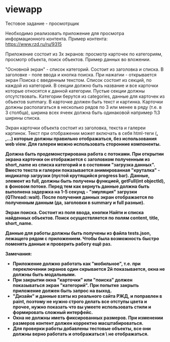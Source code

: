 # viewapp
Тестовое задание - просмотрщик

Необходимо реализовать приложение для просмотра информационного контента.
Пример контента: https://www.rzd.ru/ru/9315

Приложение состоит из 3х экранов: просмотр карточек по категориям, просмотр объекта, поиск объектов. Пример данных во вложении.

"Основной экран" - список категорий. Состоит из заголовка и списка. В заголовке - поле ввода и кнопка поиска. 
При нажатии - открывается экран Поиска с введенным текстом. 
Список состоит из секций, по каждой из категорий. В секции должно быть название и все карточки которые относятся к данной категории. 
Пустые секции должны отсутствовать. Категории берутся из categories, данные для карточек из объектов summary. В карточке должен быть текст и картинка.
Карточки должны располагаться в несколько рядов по 3 или менее в ряду (т.е. в 3 столбца), ширина всех ячеек должна быть одинаковой например 1\3 ширины списка.

Экран карточки объекта состоит из заголовка, текста и галереи картинок.
Текст при отображении может включать в себя html-теги (<b>, <br>,...) которые должны правильно отображаться, без использования web view.
Для галереи можно использовать сторонние компоненты.

Должна быть продемонстрирована работа с потоками. 
При открытии экрана карточки он отображается с заголовком полученным из short_name из списка категорий и в состоянии "загрузка данных".
Вместо текста и галереи  показывается анимированная "круталка" - индикатор загрузки (пустой крутящийся progress bar).
Данные, элемент из full, должны быть получены функцией, getFull(int objectId), в фоновом потоке. 
Перед тем как вернуть данные должна быть выполнена задержка на 1-5 секунд - "эмуляция" загрузки (QThread::wait).
После получения данных экран отображается по полученным данным (да, заголовки в summary и full разные).

Экран поиска.
Состоит из поля ввода, кнопки Найти и списка найденных объектов. Поиск осуществляется по полям content, title, short_name.

Данные для работы должны быть получены из файла tests.json, лежащего рядом с приложением. Чтобы была возможность быстро поменять данные и проверить работу ещё раз.

Замечания:
- Приложение должно работать как "мобильное", т.е. при переключении экранов один скрывается 2й показывается, окна не должны быть модальными.
- При закрытии окна "карточки" или "поиска" должен показываться экран "категорий". При попытке закрыть приложение должен быть запрос на выход.
- "Дизайн" и данные взяты из реального сайта РЖД, и поправлен в paint, поэтому не нужно строго делать все отступы цвета и прочее, 
	нужно показать что вы умеете использовать стили и формировать сложный интерфейс.
- Окна не должны иметь фиксированных размеров. При изменении размеров контент должен корректно масштабироваться. 
- Для проверки работы добавлены тестовые объекты, все они должны верно работать и отображаться \ не отображаться.
